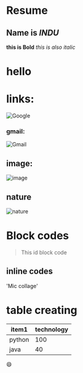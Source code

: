 # Resume
## Name is *INDU*
**this is Bold**
_this is also italic_
<h1>hello<h1>
  
  # links:
  
  ![Google](http://www.google.com)
  
  ### gmail:
  
  ![Gmail](http://www.mellempudiindu1212@gmail.com)
  
  ## image:
  
  ![image](https://tse1.mm.bing.net/th?id=OIP.CGdYTKvYr_wvrsWbVVE2HgHaEK&pid=Api&P=0&w=308&h=174)

## nature

![nature](https://tse3.mm.bing.net/th?id=OIP.4-TgQ0VRVc9f8B0JQ39fHwHaEK&pid=Api&P=0&w=298&h=168)

# Block codes
> This id block code

## inline codes

'Mic collage'

# table creating

item1  | technology
-----  | ------------
python | 100
java   | 40

:smile:
